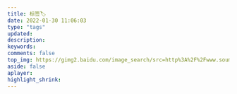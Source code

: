 ```yaml
---
title: 标签🏷
date: 2022-01-30 11:06:03
type: "tags"
updated:
description:
keywords:
comments: false
top_img: https://gimg2.baidu.com/image_search/src=http%3A%2F%2Fwww.soumeitu.com%2Fwp-content%2Fuploads%2F2020%2F06%2F5ed77092be98a.jpg&refer=http%3A%2F%2Fwww.soumeitu.com&app=2002&size=f9999,10000&q=a80&n=0&g=0n&fmt=jpeg?sec=1646139702&t=4cb885d1c4c383c27a94ad4b5bbcb4c8
aside: false
aplayer:
highlight_shrink:
---
```


